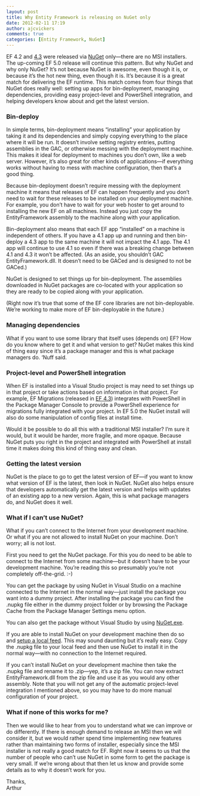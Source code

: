 ```yaml
---
layout: post
title: Why Entity Framework is releasing on NuGet only
date: 2012-02-11 17:19
author: ajcvickers
comments: true
categories: [Entity Framework, NuGet]
---
```

<p>EF 4.2 and <a href="http://blogs.msdn.com/b/adonet/archive/2012/02/09/ef-4-3-released.aspx">4.3</a> were released via <a href="http://nuget.org/">NuGet</a> only—there are no MSI installers. The up-coming EF 5.0 release will continue this pattern. But why NuGet and why only NuGet? It’s not because NuGet is awesome, even though it is, or because it’s the hot new thing, even though it is. It’s because it is a great match for delivering the EF runtime. This match comes from four things that NuGet does really well: setting up apps for bin-deployment, managing dependencies, providing easy project-level and PowerShell integration, and helping developers know about and get the latest version.</p><!--more--><h3>Bin-deploy</h3>  <p>In simple terms, bin-deployment means “installing” your application by taking it and its dependencies and simply copying everything to the place where it will be run. It doesn’t involve setting registry entries, putting assemblies in the GAC, or otherwise messing with the deployment machine. This makes it ideal for deployment to machines you don’t own, like a web server. However, it’s also great for other kinds of applications—if everything works without having to mess with machine configuration, then that’s a good thing.</p>  <p>Because bin-deployment doesn’t require messing with the deployment machine it means that releases of EF can happen frequently and you don’t need to wait for these releases to be installed on your deployment machine. For example, you don’t have to wait for your web hoster to get around to installing the new EF on all machines. Instead you just copy the EntityFramework assembly to the machine along with your application.</p>  <p>Bin-deployment also means that each EF app “installed” on a machine is independent of others. If you have a 4.1 app up and running and then bin-deploy a 4.3 app to the same machine it will not impact the 4.1 app. The 4.1 app will continue to use 4.1 so even if there was a breaking change between 4.1 and 4.3 it won’t be affected. (As an aside, you shouldn’t GAC EntityFramework.dll. It doesn’t need to be GACed and is designed to not be GACed.)</p>  <p>NuGet is designed to set things up for bin-deployment. The assemblies downloaded in NuGet packages are co-located with your application so they are ready to be copied along with your application.</p>  <p>(Right now it’s true that some of the EF core libraries are not bin-deployable. We’re working to make more of EF bin-deployable in the future.)</p>  <h3>Managing dependencies</h3>  <p>What if you want to use some library that itself uses (depends on) EF? How do you know where to get it and what version to get? NuGet makes this kind of thing easy since it’s a package manager and this is what package managers do. ‘Nuff said.</p>  <h3>Project-level and PowerShell integration</h3>  <p>When EF is installed into a Visual Studio project is may need to set things up in that project or take actions based on information in that project. For example, EF Migrations (released in <a href="http://blogs.msdn.com/b/adonet/archive/2012/02/09/ef-4-3-released.aspx">EF 4.3</a>) integrates with PowerShell in the Package Manager Console to provide a PowerShell experience for migrations fully integrated with your project. In EF 5.0 the NuGet install will also do some manipulation of config files at install time.</p>  <p>Would it be possible to do all this with a traditional MSI installer? I’m sure it would, but it would be harder, more fragile, and more opaque. Because NuGet puts you right in the project and integrated with PowerShell at install time it makes doing this kind of thing easy and clean.</p>  <h3>Getting the latest version</h3>  <p>NuGet is the place to go to get the latest version of EF—if you want to know what version of EF is the latest, then look in NuGet. NuGet also helps ensure that developers automatically get the latest version and helps with updates of an existing app to a new version. Again, this is what package managers do, and NuGet does it well.</p>  <h3>What if I can’t use NuGet?</h3>  <p>What if you can’t connect to the Internet from your development machine. Or what if you are not allowed to install NuGet on your machine. Don’t worry; all is not lost.</p>  <p>First you need to get the NuGet package. For this you do need to be able to connect to the Internet from some machine—but it doesn’t have to be your development machine. You’re reading this so presumably you’re not completely off-the-grid. :-)</p>  <p>You can get the package by using NuGet in Visual Studio on a machine connected to the Internet in the normal way—just install the package you want into a dummy project. After installing the package you can find the .nupkg file either in the dummy project folder or by browsing the Package Cache from the Package Manager Settings menu option.</p>  <p>You can also get the package without Visual Studio by using <a href="http://blog.davidebbo.com/2011/01/installing-nuget-packages-directly-from.html">NuGet.exe</a>.</p>  <p>If you are able to install NuGet on your development machine then do so and <a href="http://docs.nuget.org/docs/creating-packages/hosting-your-own-nuget-feeds">setup a local feed</a>. This may sound daunting but it’s really easy. Copy the .nupkg file to your local feed and then use NuGet to install it in the normal way—with no connection to the Internet required.</p>  <p>If you can’t install NuGet on your development machine then take the .nupkg file and rename it to .zip—yep, it’s a zip file. You can now extract EntityFramework.dll from the zip file and use it as you would any other assembly. Note that you will not get any of the automatic project-level integration I mentioned above, so you may have to do more manual configuration of your project.</p>  <h3>What if none of this works for me?</h3>  <p>Then we would like to hear from you to understand what we can improve or do differently. If there is enough demand to release an MSI then we will consider it, but we would rather spend time implementing new features rather than maintaining two forms of installer, especially since the MSI installer is not really a good match for EF. Right now it seems to us that the number of people who can’t use NuGet in some form to get the package is very small. If we’re wrong about that then let us know and provide some details as to why it doesn’t work for you.</p>  <p>Thanks,   <br />Arthur</p>
